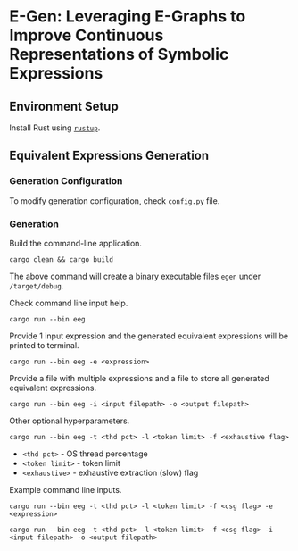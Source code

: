 # E-Gen: Leveraging E-Graphs to Improve Continuous Representations of Symbolic Expressions

## Environment Setup
Install Rust using [`rustup`](https://www.rust-lang.org/tools/install).

## Equivalent Expressions Generation

### Generation Configuration
To modify generation configuration, check `config.py` file.

### Generation
Build the command-line application.
```
cargo clean && cargo build
```
The above command will create a binary executable files `egen` under `/target/debug`.

Check command line input help.
```
cargo run --bin eeg
```
Provide 1 input expression and the generated equivalent expressions will be
printed to terminal.
```
cargo run --bin eeg -e <expression>
```
Provide a file with multiple expressions and a file to store all generated
equivalent expressions.
```
cargo run --bin eeg -i <input filepath> -o <output filepath>
```
Other optional hyperparameters.
```
cargo run --bin eeg -t <thd pct> -l <token limit> -f <exhaustive flag>
```
* `<thd pct>` - OS thread percentage
* `<token limit>` - token limit
* `<exhaustive>` - exhaustive extraction (slow) flag

Example command line inputs.
```
cargo run --bin eeg -t <thd pct> -l <token limit> -f <csg flag> -e <expression>
```
```
cargo run --bin eeg -t <thd pct> -l <token limit> -f <csg flag> -i <input filepath> -o <output filepath>
```

